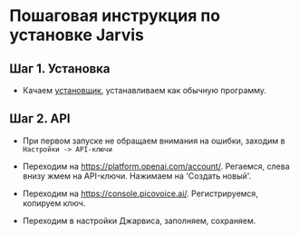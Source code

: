 # Пошаговая инструкция по установке Jarvis

## Шаг 1. Установка

 - Качаем [установщик](https://t.me/c/1828122741/14471/14539), устанавливаем как обычную программу.

## Шаг 2. API

 - При первом запуске не обращаем внимания на ошибки, заходим в ``Настройки -> API-ключи``

 - Переходим на https://platform.openai.com/account/. Регаемся, слева внизу жмем на API-ключи. Нажимаем на 'Создать новый'.

 - Переходим на https://console.picovoice.ai/. Регистрируемся, копируем ключ.

 - Переходим в настройки Джарвиса, заполняем, сохраняем.
